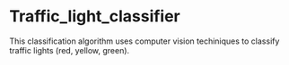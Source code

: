 # Traffic_light_classifier

This classification algorithm uses computer vision techiniques to classify traffic lights (red, yellow, green).
